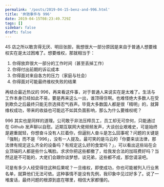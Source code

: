 ```yaml
---
permalink: '/posts/2019-04-15-benz-and-996.html'
title: '奔驰事件与 996'
date: 2019-04-15T08:23:49.729Z
tags: []
sidebar: false
draft: false
---
```


4S 店之所以敢贪得无厌、明目张胆，我想很大一部分原因是来自于普通人想要维权实在是太过困难了。想要维权，那就相当于：

1. 你得放弃很大一部分的工作时间（甚至丢掉工作）
2. 你得付出前期的诉讼成本
3. 你得面对来自各方的压力（家庭与社会）
4. 你得面对可能最终维权失败的结果

再结合最近热议的 996，再来看这件事，对于普通人来说实在是太难了。生活与工作本身已经如此不易，要是再来这么一出，谁顶得住啊。也难怪绝大多数人在受到欺负之后最终只能无奈选择忍气吞声。毕竟大多数国人都是很「精明」的，就算维权成功，带来的收益也可能远不如其负面影响，那么为什么要维权呢？

996 其实也是同样的道理。公司敢于非法压榨员工，员工却无可奈何，只能通过在 Github 发声聊以自慰。近期互联网大佬频频发声，大谈创业艰难史，可是始终是避重就轻，你想奋斗没有人拦着你，但逼别人奋斗是怎么回事呢？问题的关键是「强制」而不是「996」，没有一人提及。最可笑的是马云的「你要来谈法律，那法律有规定这么齐全的设备吗？有规定这么好的食堂吗？」，可以看出这些站在企业顶端的人都是些什么嘴脸。求求你把这些都撤了，给我发合法的加班费好吗？当然这是不可能的，大佬们会跟你谈梦想，谈兄弟，这些都不成，那您请滚吧。

可是有多少人经受得住这种后果呢？一旦维权，即使成功，你也可能被列入行业黑名单，就算他们无法可依。这种事情不是没有先例，我印象中见过好多了。说了一堆废话，最终问题的根源到底在哪里，相信大家都懂的。
